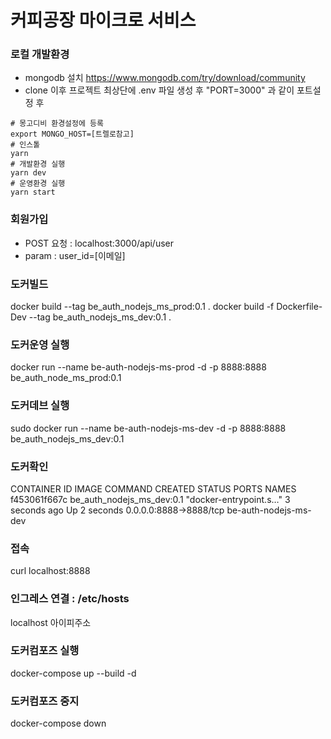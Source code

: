 # 커피공장 마이크로 서비스 

### 로컬 개발환경
- mongodb 설치 https://www.mongodb.com/try/download/community
- clone 이후 프로젝트 최상단에 .env 파일 생성 후 "PORT=3000" 과 같이 포트설정 후

```
# 몽고디비 환경설정에 등록
export MONGO_HOST=[트렐로참고]
# 인스톨
yarn 
# 개발환경 실행
yarn dev 
# 운영환경 실행
yarn start
```

### 회원가입

- POST 요청 : localhost:3000/api/user
- param : user_id=[이메일]

### 도커빌드
docker build --tag be_auth_nodejs_ms_prod:0.1 .
docker build -f Dockerfile-Dev --tag be_auth_nodejs_ms_dev:0.1 .
### 도커운영 실행 
docker run --name be-auth-nodejs-ms-prod -d -p 8888:8888 be_auth_node_ms_prod:0.1
### 도커데브 실행 
sudo docker run --name be-auth-nodejs-ms-dev -d -p 8888:8888 be_auth_nodejs_ms_dev:0.1
### 도커확인
CONTAINER ID        IMAGE                       COMMAND                  CREATED             STATUS              PORTS                    NAMES
f453061f667c        be_auth_nodejs_ms_dev:0.1   "docker-entrypoint.s…"   3 seconds ago       Up 2 seconds        0.0.0.0:8888->8888/tcp   be-auth-nodejs-ms-dev
### 접속
curl localhost:8888
### 인그레스 연결 : /etc/hosts
localhost 아이피주소
### 도커컴포즈 실행
docker-compose up --build -d
### 도커컴포즈 중지
docker-compose down 

